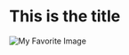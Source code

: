 # This is the title

![My Favorite Image](https://res.cloudinary.com/teepublic/image/private/s--GpjYInUu--/c_crop,x_10,y_10/c_fit,w_1260/c_crop,g_north_west,h_1260,w_1260,x_0,y_0/co_rgb:ffffff,e_colorize,u_Misc:One%20Pixel%20Gray/c_scale,g_north_west,h_1260,w_1260/fl_layer_apply,g_north_west,x_0,y_0/bo_0px_solid_white/t_Resized%20Artwork/c_fit,g_north_west,h_1054,w_1054/co_ffffff,e_outline:53/co_ffffff,e_outline:inner_fill:53/co_bbbbbb,e_outline:3:1000/c_mpad,g_center,h_1260,w_1260/b_rgb:eeeeee/c_limit,f_auto,h_630,q_auto:good:420,w_630/v1676194529/production/designs/39416167_0.jpg)
